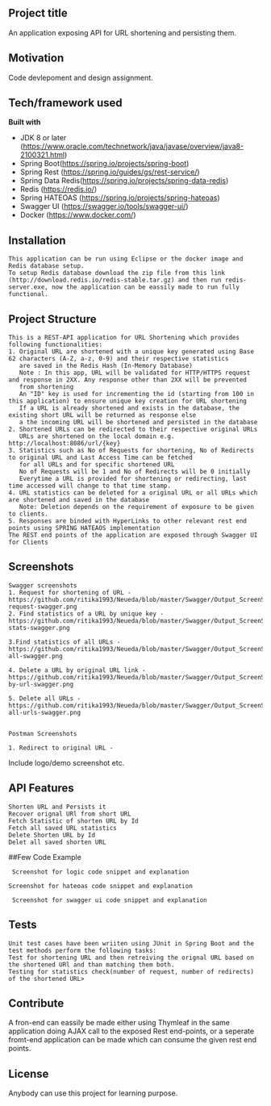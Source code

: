 ## Project title
An application exposing API for URL shortening and persisting them.

## Motivation
Code devlepoment and design assignment.

## Tech/framework used

<b>Built with</b>
- JDK 8 or later (https://www.oracle.com/technetwork/java/javase/overview/java8-2100321.html)
- Spring Boot(https://spring.io/projects/spring-boot)
- Spring Rest (https://spring.io/guides/gs/rest-service/)
- Spring Data Redis(https://spring.io/projects/spring-data-redis)
- Redis (https://redis.io/)
- Spring HATEOAS (https://spring.io/projects/spring-hateoas)
- Swagger UI (https://swagger.io/tools/swagger-ui/)
- Docker (https://www.docker.com/)


## Installation
 ```
This application can be run using Eclipse or the docker image and Redis database setup.
To setup Redis database download the zip file from this link (http://download.redis.io/redis-stable.tar.gz) and then run redis-server.exe, now the application can be eassily made to run fully functional.
 ```
 
## Project Structure
```
This is a REST-API application for URL Shortening which provides following functionalities:
1. Original URL are shortened with a unique key generated using Base 62 characters (A-Z, a-z, 0-9) and their respective statistics
   are saved in the Redis Hash (In-Memory Database)
   Note : In this app, URL will be validated for HTTP/HTTPS request and response in 2XX. Any response other than 2XX will be prevented
   from shortening
   An "ID" key is used for incrementing the id (starting from 100 in this application) to ensure unique key creation for URL shortening
   If a URL is already shortened and exists in the database, the existing short URL will be returned as response else
   a the incoming URL will be shortened and persisted in the database
2. Shortened URLs can be redirected to their respective original URLs
   URLs are shortened on the local domain e.g. http://localhost:8086/url/{key}
3. Statistics such as No of Requests for shortening, No of Redirects to original URL and Last Access Time can be fetched
   for all URLs and for specific shortened URL
   No of Requests will be 1 and No of Redirects will be 0 initially
   Everytime a URL is provided for shortening or redirecting, last time accessed will change to that time stamp.
4. URL statistics can be deleted for a original URL or all URLs which are shortened and saved in the database
   Note: Deletion depends on the requirement of exposure to be given to clients. 
5. Responses are binded with HyperLinks to other relevant rest end points using SPRING HATEAOS implementation
The REST end points of the application are exposed through Swagger UI for Clients

```
 
## Screenshots

```
Swagger screenshots
1. Request for shortening of URL - https://github.com/ritika1993/Neueda/blob/master/Swagger/Output_ScreenShots/shorten-request-swagger.png
2. Find statistics of a URL by unique key - https://github.com/ritika1993/Neueda/blob/master/Swagger/Output_ScreenShots/display-stats-swagger.png

3.Find statistics of all URLs - https://github.com/ritika1993/Neueda/blob/master/Swagger/Output_ScreenShots/display-all-swagger.png

4. Delete a URL by original URL link - https://github.com/ritika1993/Neueda/blob/master/Swagger/Output_ScreenShots/delete-by-url-swagger.png

5. Delete all URLs - https://github.com/ritika1993/Neueda/blob/master/Swagger/Output_ScreenShots/delete-all-urls-swagger.png


```
```
Postman Screenshots

1. Redirect to original URL -
```

Include logo/demo screenshot etc.

## API Features
 ```
 Shorten URL and Persists it
 Recover orignal URl from short URL
 Fetch Statistic of shorten URL by Id
 Fetch all saved URL statistics
 Delete Shorten URL by Id
 Delet all saved shorten URL
 ```

##Few Code Example
```
 Screenshot for logic code snippet and explanation
 ```

 ```
 Screenshot for hateoas code snippet and explanation
 ```

```
 Screenshot for swagger ui code snippet and explanation
 ```
 
## Tests
```
Unit test cases have been wriiten using JUnit in Spring Boot and the test methods perform the following tasks:
Test for shortening URL and then retreiving the orignal URL based on the shortened URl and than matching them both.
Testing for statistics check(number of request, number of redirects) of the shortened URL>
```

## Contribute
A fron-end can eassily be made either using Thymleaf in the same application doing AJAX call to the exposed Rest end-points,
or a seperate fromt-end application can be made which can consume the given rest end points.


## License
Anybody can use this project for learning purpose.
